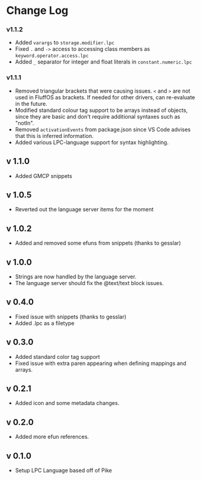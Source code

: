 # Change Log

### v1.1.2
* Added `varargs` to `storage.modifier.lpc`
* Fixed `.` and `->` access to accessing class members as `keyword.operator.access.lpc`
* Added `_` separator for integer and float literals in `constant.numeric.lpc`

### v1.1.1
* Removed triangular brackets that were causing issues. `<` and `>` are not
  used in FluffOS as brackets. If needed for other drivers, can re-evaluate
  in the future.
* Modified standard colour tag support to be arrays instead of objects, since
  they are basic and don't require additional syntaxes such as "notIn".
* Removed `activationEvents` from package.json since VS Code advises that this
  is inferred information.
* Added various LPC-language support for syntax highlighting.

## v 1.1.0
* Added GMCP snippets

## v 1.0.5
* Reverted out the language server items for the moment

## v 1.0.2
* Added and removed some efuns from snippets (thanks to gesslar)

## v 1.0.0
* Strings are now handled by the language server.
* The language server should fix the @text/text block issues.

## v 0.4.0
* Fixed issue with snippets (thanks to gesslar)
* Added .lpc as a filetype

## v 0.3.0
* Added standard color tag support
* Fixed issue with extra paren appearing when defining mappings and arrays.

## v 0.2.1
* Added icon and some metadata changes.

## v 0.2.0
* Added more efun references.

## v 0.1.0
* Setup LPC Language based off of Pike
